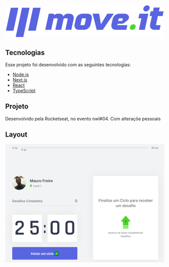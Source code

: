 <h1 align="center">
    <img alt="Moveit" title="Moveit" src="public/logo-full.svg" />
</h1>

## Tecnologias

Esse projeto foi desenvolvido com as seguintes tecnologias:

- [Node.js](https://nodejs.org/en/)
- [Next.js](https://nextjs.org/)
- [React](https://reactjs.org)
- [TypeScript](https://www.typescriptlang.org/)

## Projeto

Desenvolvido pela Rocketseat, no evento nwl#04. Com alteraçõe pessoais


## Layout
<p>
    <img alt="Layout" title"Layout" src="public/layout.png" />
</p>

